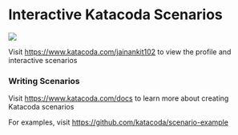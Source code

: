 # Interactive Katacoda Scenarios

[![](http://shields.katacoda.com/katacoda/jainankit102/count.svg)](https://www.katacoda.com/jainankit102 "Get your profile on Katacoda.com")

Visit https://www.katacoda.com/jainankit102 to view the profile and interactive scenarios

### Writing Scenarios
Visit https://www.katacoda.com/docs to learn more about creating Katacoda scenarios

For examples, visit https://github.com/katacoda/scenario-example
